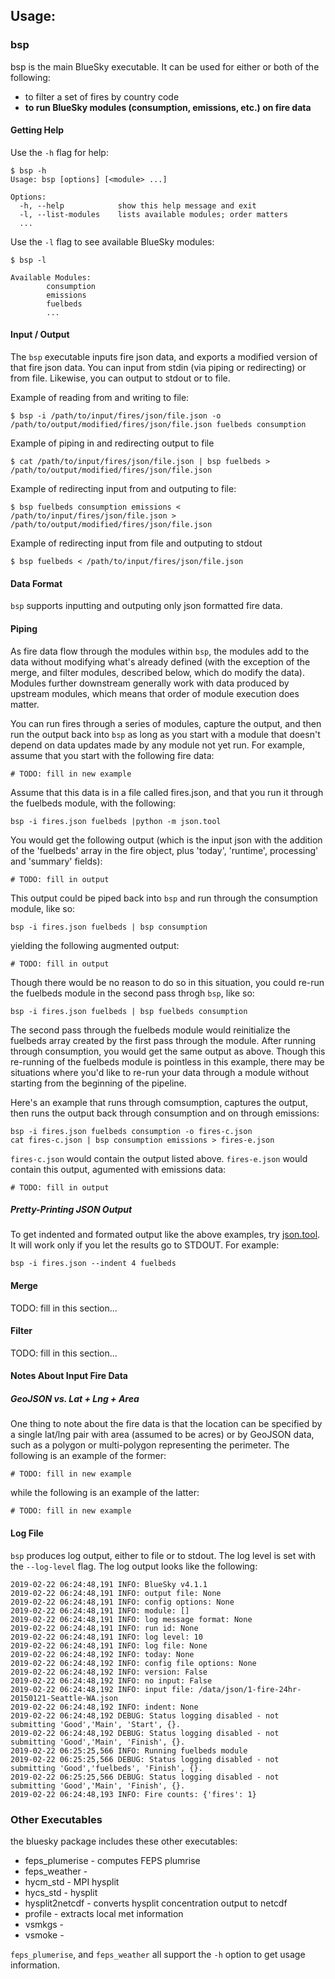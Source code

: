 ## Usage:

### bsp

bsp is the main BlueSky executable.  It can be used for either or both of
the following:

 - to filter a set of fires by country code
 - **to run BlueSky modules (consumption, emissions, etc.) on fire data**

#### Getting Help

Use the ```-h``` flag for help:

    $ bsp -h
    Usage: bsp [options] [<module> ...]

    Options:
      -h, --help            show this help message and exit
      -l, --list-modules    lists available modules; order matters
      ...

Use the ```-l``` flag to see available BlueSky modules:

    $ bsp -l

    Available Modules:
            consumption
            emissions
            fuelbeds
            ...

#### Input / Output

The ```bsp``` executable inputs fire json data, and exports a modified version
of that fire json data.  You can input from stdin (via piping or redirecting)
or from file.  Likewise, you can output to stdout or to file.

Example of reading from and writing to file:

    $ bsp -i /path/to/input/fires/json/file.json -o /path/to/output/modified/fires/json/file.json fuelbeds consumption

Example of piping in and redirecting output to file

    $ cat /path/to/input/fires/json/file.json | bsp fuelbeds > /path/to/output/modified/fires/json/file.json

Example of redirecting input from and outputing to file:

    $ bsp fuelbeds consumption emissions < /path/to/input/fires/json/file.json > /path/to/output/modified/fires/json/file.json

Example of redirecting input from file and outputing to stdout

    $ bsp fuelbeds < /path/to/input/fires/json/file.json

#### Data Format

```bsp``` supports inputting and outputing only json formatted fire data.

#### Piping

As fire data flow through the modules within ```bsp```, the modules add to the
data without modifying what's already defined (with the exception of the
merge, and filter modules, described below, which do modify the data).
Modules further downstream generally work with data produced by upstream
modules, which means that order of module execution does matter.

You can run fires through a series of modules, capture the output, and
then run the output back into ```bsp``` as long as you start with a module
that doesn't depend on data updates made by any module not yet run.  For
example, assume that you start with the following fire data:

    # TODO: fill in new example

Assume that this data is in a file called fires.json, and that you run
it through the fuelbeds module, with the following:

    bsp -i fires.json fuelbeds |python -m json.tool

You would get the following output (which is the input json with the addition
of the 'fuelbeds' array in the fire object, plus 'today', 'runtime', processing' and 'summary'
fields):

    # TODO: fill in output


This output could be piped back into ```bsp``` and run through the consumption
module, like so:

    bsp -i fires.json fuelbeds | bsp consumption

yielding the following augmented output:

    # TODO: fill in output


Though there would be no reason to do so in this situation, you could re-run
the fuelbeds module in the second pass throgh ```bsp```, like so:

    bsp -i fires.json fuelbeds | bsp fuelbeds consumption

The second pass through the fuelbeds module would reinitialize the fuelbeds
array created by the first pass through the module. After running through
consumption, you would get the same output as above.  Though this re-running
of the fuelbeds module is pointless in this example, there may be situations
where you'd like to re-run your data through a module without starting from
the beginning of the pipeline.

Here's an example that runs through comsumption, captures the output, then
runs the output back through consumption and on through emissions:

    bsp -i fires.json fuelbeds consumption -o fires-c.json
    cat fires-c.json | bsp consumption emissions > fires-e.json

```fires-c.json``` would contain the output listed above.  ```fires-e.json```
would contain this output, agumented with emissions data:

    # TODO: fill in output

##### Pretty-Printing JSON Output

To get indented and formated output like the above examples, try
[json.tool](https://docs.python.org/3.5/library/json.html).  It will
work only if you let the results go to STDOUT.  For example:

    bsp -i fires.json --indent 4 fuelbeds

#### Merge

TODO: fill in this section...

#### Filter

TODO: fill in this section...

#### Notes About Input Fire Data

##### GeoJSON vs. Lat + Lng + Area

One thing to note about the fire data is that the location can be specified by
a single lat/lng pair with area (assumed to be acres) or by GeoJSON
data, such as a polygon or multi-polygon representing the perimeter.
The following is an example of the former:

    # TODO: fill in new example

while the following is an example of the latter:

    # TODO: fill in new example


#### Log File

`bsp` produces log output, either to file or to stdout.  The log level
is set with the `--log-level` flag.  The log output looks like the following:

```
2019-02-22 06:24:48,191 INFO: BlueSky v4.1.1
2019-02-22 06:24:48,191 INFO: output file: None
2019-02-22 06:24:48,191 INFO: config options: None
2019-02-22 06:24:48,191 INFO: module: []
2019-02-22 06:24:48,191 INFO: log message format: None
2019-02-22 06:24:48,191 INFO: run id: None
2019-02-22 06:24:48,191 INFO: log level: 10
2019-02-22 06:24:48,191 INFO: log file: None
2019-02-22 06:24:48,192 INFO: today: None
2019-02-22 06:24:48,192 INFO: config file options: None
2019-02-22 06:24:48,192 INFO: version: False
2019-02-22 06:24:48,192 INFO: no input: False
2019-02-22 06:24:48,192 INFO: input file: /data/json/1-fire-24hr-20150121-Seattle-WA.json
2019-02-22 06:24:48,192 INFO: indent: None
2019-02-22 06:24:48,192 DEBUG: Status logging disabled - not submitting 'Good','Main', 'Start', {}.
2019-02-22 06:24:48,192 DEBUG: Status logging disabled - not submitting 'Good','Main', 'Finish', {}.
2019-02-22 06:25:25,566 INFO: Running fuelbeds module
2019-02-22 06:25:25,566 DEBUG: Status logging disabled - not submitting 'Good','fuelbeds', 'Finish', {}.
2019-02-22 06:25:25,566 DEBUG: Status logging disabled - not submitting 'Good','Main', 'Finish', {}.
2019-02-22 06:24:48,193 INFO: Fire counts: {'fires': 1}
```



### Other Executables

the bluesky package includes these other executables:

 - feps_plumerise - computes FEPS plumrise
 - feps_weather -
 - hycm_std - MPI hysplit
 - hycs_std - hysplit
 - hysplit2netcdf - converts hysplit concentration output to netcdf
 - profile - extracts local met information
 - vsmkgs -
 - vsmoke -


`feps_plumerise`, and `feps_weather` all support the  ```-h``` option to get
usage information.

